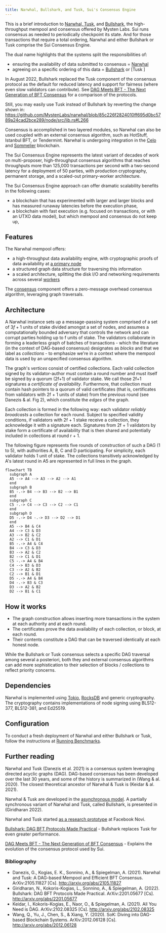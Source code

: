 ```yaml
---
title: Narwhal, Bullshark, and Tusk, Sui's Consensus Engine
---
```


This is a brief introduction to [Narwhal, Tusk](https://github.com/MystenLabs/narwhal), and [Bullshark](https://arxiv.org/abs/2201.05677), the high-throughput mempool and consensus offered by Mysten Labs. Sui runs consensus as needed to periodically checkpoint its state. And for those transactions that require a total ordering, Narwhal and either Bullshark or Tusk comprise the Sui Consensus Engine.

The dual name highlights that the systems split the responsibilities of:
- ensuring the availability of data submitted to consensus = [Narwhal](https://arxiv.org/abs/2105.11827)
- agreeing on a specific ordering of this data = [Bullshark](https://arxiv.org/abs/2201.05677) or [Tusk ]

In August 2022, Bullshark replaced the Tusk component of the consensus protocol as the default for reduced latency and support for fairness (where even slow validators can contribute). See [DAG Meets BFT - The Next Generation of BFT Consensus](https://decentralizedthoughts.github.io/2022-06-28-DAG-meets-BFT/) for a comparison of the protocols.

Still, you may easily use Tusk instead of Bullshark by reverting the change shown in:
https://github.com/MystenLabs/narwhal/blob/85c226f2824010ff695d0bc5789a24cad2bce289/node/src/lib.rs#L266

Consensus is accomplished in two layered modules, so Narwhal can also be used coupled with an external consensus algorithm, such as HotStuff, Istanbul BFT, or Tendermint. Narwhal is undergoing integration in the [Celo](https://www.youtube.com/watch?v=Lwheo3jhAZM) and [Sommelier](https://www.prnewswire.com/news-releases/sommelier-partners-with-mysten-labs-to-make-the-cosmos-blockchain-the-fastest-on-the-planet-301381122.html) blockchain.

The Sui Consensus Engine represents the latest variant of decades of work on multi-proposer, high-throughput consensus algorithms that reaches throughputs more than 125,000 transactions per second with a two-second latency for a deployment of 50 parties, with production cryptography, permanent storage, and a scaled-out primary-worker architecture.

The Sui Consensus Engine approach can offer dramatic scalability benefits in the following cases:
- a blockchain that has experimented with larger and larger blocks and has measured runaway latencies before the execution phase,
- a blockchain with fast execution (e.g. focused on transactions, or with an UTXO data model), but which mempool and consensus do not keep up,

## Features

The Narwhal mempool offers:
* a high-throughput data availability engine, with cryptographic proofs of data availability at [a primary node](https://github.com/MystenLabs/narwhal/tree/main/primary)
* a structured graph data structure for traversing this information
* a scaled architecture, splitting the disk I/O and networking requirements across several [workers](https://github.com/MystenLabs/narwhal/tree/main/worker)

The [consensus](https://github.com/MystenLabs/narwhal/tree/main/consensus) component offers a zero-message overhead consensus algorithm, leveraging graph traversals.

## Architecture

A Narwhal instance sets up a message-passing system comprised of a set of $3f+1$ units of stake divided amongst a set of nodes, and assumes a computationally bounded adversary that controls the network and can corrupt parties holding up to f units of stake. The validators collaborate in forming a leaderless graph of batches of transactions - which the literature (in the context of DAG-based consensus) designates as _blocks_ and that we label as _collections_ - to emphasize we're in a context where the mempool data is used by an unspecified consensus algorithm.

The graph's *vertices* consist of certified collections. Each valid collection signed by its validator-author must contain a round number and must itself be signed by a quorum (2f+1) of validator stake. We call those 2f+1 signatures a _certificate of availability_. Furthermore, that collection must contain hash pointers to a quorum of valid certificates (that is, certificates from validators with 2f + 1 units of stake) from the previous round (see Danezis & al. Fig 2), which constitute the *edges* of the graph.

Each collection is formed in the following way: each validator _reliably broadcasts_ a collection for each round. Subject to specified validity conditions, if validators with 2f + 1 stake receive a collection, they acknowledge it with a signature each. Signatures from 2f + 1 validators by stake form a certificate of availability that is then shared and potentially included in collections at round r + 1.

The following figure represents five rounds of construction of such a DAG (1 to 5), with authorities A, B, C and D participating. For simplicity, each validator holds 1 unit of stake. The collections transitively acknowledged by A's latest round in A5 are represented in full lines in the graph.

```mermaid
flowchart TB
  subgraph A
  A5 --> A4 --> A3 --> A2 --> A1
  end
  subgraph B
  B5 -.-> B4 --> B3 --> B2 --> B1
  end 
  subgraph C
  C5 -.-> C4 --> C3 --> C2 --> C1
  end
  subgraph D
  D5 -.-> D4 -.-> D3 --> D2 --> D1
  end
  A5 --> B4 & C4
  A4 --> C3 & D3
  A3 --> B2 & C2
  A2 --> C1 & D1
  B5 -.-> A4 & C4
  B4 --> C3 & D3
  B3 --> A2 & C2
  B2 --> C1 & D1
  C5 -.-> A4 & B4
  C4 --> B3 & D3
  C3 --> A2 & B2
  C2 --> B1 & D1
  D5 -.-> A4 & B4
  D4 -.-> B3 & C3
  D3 --> A2 & B2
  D2 --> B1 & C1
```

## How it works

* The graph construction allows inserting more transactions in the system at each authority and at each round.
* The certificates prove the data availability of each collection, or block, at each round.
* Their contents constitute a DAG that can be traversed identically at each honest node.

While the Bullshark or Tusk consensus selects a specific DAG traversal among several a posteriori, both they and external consensus algorithms can add more sophistication to their selection of blocks / collections to reflect priority concerns.

## Dependencies

Narwhal is implemented using [Tokio](https://github.com/tokio-rs/tokio), [RocksDB](https://github.com/facebook/rocksdb/) and generic cryptography. The cryptography contains implementations of node signing using BLS12-377, BLS12-381, and Ed25519.

## Configuration

To conduct a fresh deployment of Narwhal and either Bullshark or Tusk, follow the instructions at [Running Benchmarks](https://github.com/mystenlabs/narwhal/tree/main/benchmark).

## Further reading

Narwhal and Tusk (Danezis et al. 2021) is a consensus system leveraging directed acyclic graphs (DAG). DAG-based consensus has been developed over the last 30 years, and some of the history is summarized in (Wang & al. 2020). The closest theoretical ancestor of Narwhal & Tusk is (Keidar & al. 2021).

Narwhal & Tusk are developed in the [asynchronous model](https://decentralizedthoughts.github.io/2019-06-01-2019-5-31-models/). A partially synchronous variant of Narwhal and Tusk, called Bullshark, is presented in (Giridharan 2022).

Narwhal and Tusk started [as a research prototype](https://github.com/facebookresearch/narwhal) at Facebook Novi.

[Bullshark: DAG BFT Protocols Made Practical](https://arxiv.org/pdf/2201.05677.pdf) - 
Bullshark replaces Tusk for even greater performance.

[DAG Meets BFT - The Next Generation of BFT Consensus](https://decentralizedthoughts.github.io/2022-06-28-DAG-meets-BFT/) - Explains the evolution of the consensus protocol used by Sui.

### Bibliography

- Danezis, G., Kogias, E. K., Sonnino, A., & Spiegelman, A. (2021). Narwhal and Tusk: A DAG-based Mempool and Efficient BFT Consensus. ArXiv:2105.11827 [Cs]. http://arxiv.org/abs/2105.11827
- Giridharan, N., Kokoris-Kogias, L., Sonnino, A., & Spiegelman, A. (2022). Bullshark: DAG BFT Protocols Made Practical. ArXiv:2201.05677 [Cs]. http://arxiv.org/abs/2201.05677
- Keidar, I., Kokoris-Kogias, E., Naor, O., & Spiegelman, A. (2021). All You Need is DAG. ArXiv:2102.08325 [Cs]. http://arxiv.org/abs/2102.08325
- Wang, Q., Yu, J., Chen, S., & Xiang, Y. (2020). SoK: Diving into DAG-based Blockchain Systems. ArXiv:2012.06128 [Cs]. http://arxiv.org/abs/2012.06128

